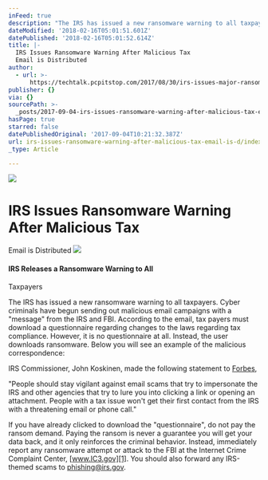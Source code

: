 ```yaml
---
inFeed: true
description: "The IRS has issued a new ransomware warning to all taxpayers.\n\_Cyber criminals have begun sending out malicious email\ncampaigns with a “message” from the IRS and FBI. \_According\nto the email, tax payers must download a questionnaire regarding\nchanges to the laws regarding tax compliance. \_However, it is no\nquestionnaire at all. \_Instead, the user downloads ransomware.\n\_Below you will see an example of the malicious correspondence:"
dateModified: '2018-02-16T05:01:51.601Z'
datePublished: '2018-02-16T05:01:52.614Z'
title: |-
  IRS Issues Ransomware Warning After Malicious Tax
  Email is Distributed
author:
  - url: >-
      https://techtalk.pcpitstop.com/2017/08/30/irs-issues-major-ransomware-warning/?irsissueswarning=&ad_id=505196&share-ad-id=1
publisher: {}
via: {}
sourcePath: >-
  _posts/2017-09-04-irs-issues-ransomware-warning-after-malicious-tax-email-is-d.md
hasPage: true
starred: false
datePublishedOriginal: '2017-09-04T10:21:32.387Z'
url: irs-issues-ransomware-warning-after-malicious-tax-email-is-d/index.html
_type: Article

---
```

![](https://the-grid-user-content.s3-us-west-2.amazonaws.com/1b339ee7-4d20-4513-86fa-06749d5905a3.jpg)

# IRS Issues Ransomware Warning After Malicious Tax
Email is Distributed
![](https://the-grid-user-content.s3-us-west-2.amazonaws.com/7d431aa7-ab87-47e4-a621-d9ec44cb0f6d.png)

#### IRS Releases a Ransomware Warning to All
Taxpayers

The IRS has issued a new ransomware warning to all taxpayers.
 Cyber criminals have begun sending out malicious email
campaigns with a "message" from the IRS and FBI.  According
to the email, tax payers must download a questionnaire regarding
changes to the laws regarding tax compliance.  However, it is no
questionnaire at all.  Instead, the user downloads ransomware.
 Below you will see an example of the malicious correspondence:

IRS Commissioner,  John Koskinen, made the following
statement to [Forbes][0],

"People should stay vigilant against email scams that
try to impersonate the IRS and other agencies that try to lure you
into clicking a link or opening an attachment.  People with a
tax issue won't get their first contact from the IRS with a
threatening email or phone call."

If you have already clicked to download the "questionnaire",
do not pay the ransom demand.  Paying the ransom is never a
guarantee you will get your data back, and it only reinforces the
criminal behavior.  Instead, immediately report any ransomware
attempt or attack to the FBI at the Internet Crime Complaint
Center, [www.IC3.gov][1].
You should also forward any IRS-themed scams to phishing@irs.gov.

[0]: https://www.forbes.com/sites/kellyphillipserb/2017/08/29/irs-issues-urgent-warning-about-ransomware-email-scam/#5104523861e3
[1]: http://www.ic3.gov/